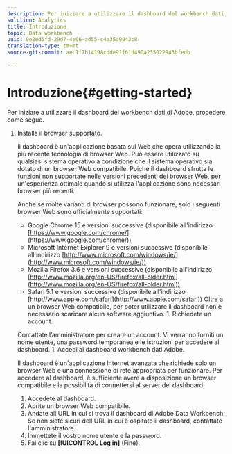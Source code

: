 ```yaml
---
description: Per iniziare a utilizzare il dashboard del workbench dati di Adobe, procedere come segue.
solution: Analytics
title: Introduzione
topic: Data workbench
uuid: 9e2ed5fd-29d7-4e06-ad55-c4a35a9043c8
translation-type: tm+mt
source-git-commit: aec1f7b14198cdde91f61d490a235022943bfedb

---
```



# Introduzione{#getting-started}

Per iniziare a utilizzare il dashboard del workbench dati di Adobe, procedere come segue.

1. Installa il browser supportato.

   Il dashboard è un&#39;applicazione basata sul Web che opera utilizzando la più recente tecnologia di browser Web. Può essere utilizzato su qualsiasi sistema operativo a condizione che il sistema operativo sia dotato di un browser Web compatibile. Poiché il dashboard sfrutta le funzioni non supportate nelle versioni precedenti dei browser Web, per un&#39;esperienza ottimale quando si utilizza l&#39;applicazione sono necessari browser più recenti.

   Anche se molte varianti di browser possono funzionare, solo i seguenti browser Web sono ufficialmente supportati:

   * Google Chrome 15 e versioni successive (disponibile all&#39;indirizzo [https://www.google.com/chrome/](https://www.google.com/chrome/))
   * Microsoft Internet Explorer 9 e versioni successive (disponibile all&#39;indirizzo [http://www.microsoft.com/windows/ie/](http://www.microsoft.com/windows/ie/))
   * Mozilla Firefox 3.6 e versioni successive (disponibile all&#39;indirizzo [http://www.mozilla.org/en-US/firefox/all-older.html](http://www.mozilla.org/en-US/firefox/all-older.html))
   * Safari 5.1 e versioni successive (disponibile all&#39;indirizzo [http://www.apple.com/safari](http://www.apple.com/safari))
   Oltre a un browser Web compatibile, per poter utilizzare il dashboard non è necessario scaricare alcun software aggiuntivo. 1. Richiedete un account.

   Contattate l’amministratore per creare un account. Vi verranno forniti un nome utente, una password temporanea e le istruzioni per accedere al dashboard. 1. Accedi al dashboard workbench dati Adobe.

   Il dashboard è un&#39;applicazione Internet avanzata che richiede solo un browser Web e una connessione di rete appropriata per funzionare. Per accedere al dashboard, è sufficiente avere a disposizione un browser compatibile e la possibilità di connettersi al server del dashboard.

   1. Accedete al dashboard.
   1. Aprite un browser Web compatibile.
   1. Andate all&#39;URL in cui si trova il dashboard di Adobe Data Workbench. Se non siete sicuri dell&#39;URL in cui è ospitato il dashboard, contattate l&#39;amministratore.
   1. Immettete il vostro nome utente e la password.
   1. Fai clic su **[!UICONTROL Log in]** (Fine).
